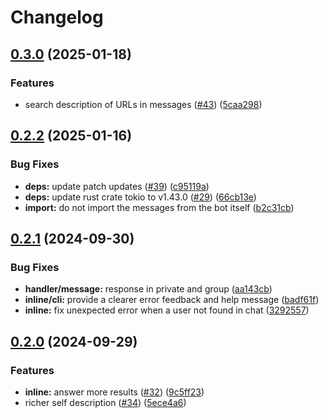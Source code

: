 # Changelog

## [0.3.0](https://github.com/krishukr/telegram-cjk-search-bot/compare/v0.2.2...v0.3.0) (2025-01-18)


### Features

* search description of URLs in messages ([#43](https://github.com/krishukr/telegram-cjk-search-bot/issues/43)) ([5caa298](https://github.com/krishukr/telegram-cjk-search-bot/commit/5caa29879cbc01caddf58f73addbc29201d1e646))

## [0.2.2](https://github.com/krishukr/telegram-cjk-search-bot/compare/v0.2.1...v0.2.2) (2025-01-16)


### Bug Fixes

* **deps:** update patch updates ([#39](https://github.com/krishukr/telegram-cjk-search-bot/issues/39)) ([c95119a](https://github.com/krishukr/telegram-cjk-search-bot/commit/c95119a6da7b9dc7df59ec987a8784f9a9828a9c))
* **deps:** update rust crate tokio to v1.43.0 ([#29](https://github.com/krishukr/telegram-cjk-search-bot/issues/29)) ([66cb13e](https://github.com/krishukr/telegram-cjk-search-bot/commit/66cb13ecf8c0499ae45440e55272744a4e75b4ac))
* **import:** do not import the messages from the bot itself ([b2c31cb](https://github.com/krishukr/telegram-cjk-search-bot/commit/b2c31cba361eb48b0ce5c71420be96428c380433))

## [0.2.1](https://github.com/krishukr/telegram-cjk-search-bot/compare/v0.2.0...v0.2.1) (2024-09-30)


### Bug Fixes

* **handler/message:** response in private and group ([aa143cb](https://github.com/krishukr/telegram-cjk-search-bot/commit/aa143cb847bc1f204e34529dce28fc9f9ce579dc))
* **inline/cli:** provide a clearer error feedback and help message ([badf61f](https://github.com/krishukr/telegram-cjk-search-bot/commit/badf61fc72b5bcb9741630456bb4f638187bce1c))
* **inline:** fix unexpected error when a user not found in chat ([3292557](https://github.com/krishukr/telegram-cjk-search-bot/commit/329255724ec51bb0fbaf5b67f8ec5f717d0aceec))

## [0.2.0](https://github.com/krishukr/telegram-cjk-search-bot/compare/v0.1.1...v0.2.0) (2024-09-29)


### Features

* **inline:** answer more results ([#32](https://github.com/krishukr/telegram-cjk-search-bot/issues/32)) ([9c5ff23](https://github.com/krishukr/telegram-cjk-search-bot/commit/9c5ff239024df69326fd50aa55e18103ba426992))
* richer self description ([#34](https://github.com/krishukr/telegram-cjk-search-bot/issues/34)) ([5ece4a6](https://github.com/krishukr/telegram-cjk-search-bot/commit/5ece4a64d958929d8387f35274a8277949924f42))
